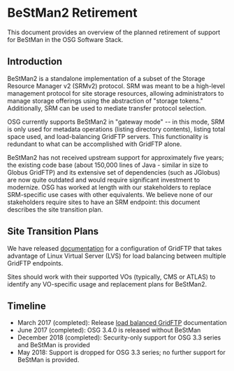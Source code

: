 
BeStMan2 Retirement
=====================

This document provides an overview of the planned retirement of support for BeStMan in the OSG Software Stack.

Introduction
------------

BeStMan2 is a standalone implementation of a subset of the Storage Resource Manager v2 (SRMv2) protocol.  SRM was meant to be a high-level management protocol for site storage resources, allowing administrators to manage storage offerings using the abstraction of "storage tokens."  Additionally, SRM can be used to mediate transfer protocol selection.

OSG currently supports BeStMan2 in "gateway mode" -- in this mode, SRM is only used for metadata operations (listing directory contents), listing total space used, and load-balancing GridFTP servers.  This functionality is redundant to what can be accomplished with GridFTP alone.

BeStMan2 has not received upstream support for approximately five years; the existing code base (about 150,000 lines of Java - similar in size to Globus GridFTP) and its extensive set of dependencies (such as JGlobus) are now quite outdated and would require significant investment to modernize.  OSG has worked at length with our stakeholders to replace SRM-specific use cases with other equivalents.  We believe none of our stakeholders require sites to have an SRM endpoint: this document describes the site transition plan.

Site Transition Plans
---------------------

We have released [documentation](https://opensciencegrid.github.io/docs/data/load-balanced-gridftp)
for a configuration of GridFTP that takes advantage of Linux Virtual Server (LVS) for load balancing between multiple
GridFTP endpoints.

Sites should work with their supported VOs (typically, CMS or ATLAS) to identify any VO-specific usage and replacement plans for BeStMan2.

Timeline
--------

- March 2017 (completed):
  Release [load balanced GridFTP](https://opensciencegrid.github.io/docs/data/load-balanced-gridftp)
  documentation
- June 2017 (completed): OSG 3.4.0 is released without BeStMan
- December 2018 (completed): Security-only support for OSG 3.3 series and BeStMan is provided
- May 2018: Support is dropped for OSG 3.3 series; no further support for BeStMan is provided.
